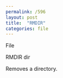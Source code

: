 ```yaml
---
permalink: /596
layout: post
title:  "RMDIR"
categories: file
---
```

File

RMDIR dir

Removes a directory.

